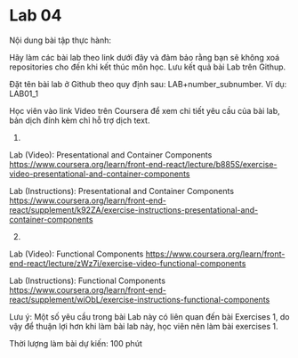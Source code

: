 # Lab 04

Nội dung bài tập thực hành:

Hãy làm các bài lab theo link dưới đây và đảm bảo rằng bạn sẽ không xoá repositories cho đến khi kết thúc môn học. Lưu kết quả bài Lab trên Githup.

Đặt tên bài lab ở Github theo quy định sau: LAB+number_subnumber. Ví dụ: LAB01_1

Học viên vào link Video trên Coursera để xem chi tiết yêu cầu của bài lab, bản dịch đính kèm chỉ hỗ trợ dịch text.

1. 
Lab (Video): Presentational and Container Components
https://www.coursera.org/learn/front-end-react/lecture/b885S/exercise-video-presentational-and-container-components

Lab (Instructions): Presentational and Container Components
https://www.coursera.org/learn/front-end-react/supplement/k92ZA/exercise-instructions-presentational-and-container-components

2. 
Lab (Video): Functional Components
https://www.coursera.org/learn/front-end-react/lecture/zWz7i/exercise-video-functional-components


Lab (Instructions): Functional Components
https://www.coursera.org/learn/front-end-react/supplement/wiObL/exercise-instructions-functional-components


Lưu ý: Một số yêu cầu trong bài Lab này có liên quan đến bài Exercises 1, do vậy để thuận lợi hơn khi làm bài lab này, học viên nên làm bài exercises 1.

Thời lượng làm bài dự kiến: 100 phút
